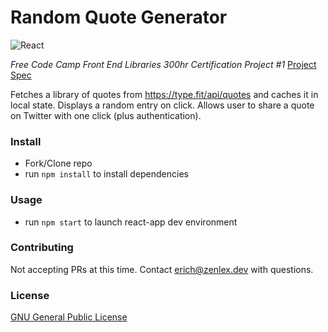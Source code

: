 # Random Quote Generator
![React](https://img.shields.io/badge/react-%2320232a.svg?style=for-the-badge&logo=react&logoColor=%2361DAFB)

*Free Code Camp Front End Libraries 300hr Certification Project #1*
[Project Spec](https://www.freecodecamp.org/learn/front-end-development-libraries/front-end-development-libraries-projects/build-a-random-quote-machine)

Fetches a library of quotes from https://type.fit/api/quotes and caches it in local state.
Displays a random entry on click. 
Allows user to share a quote on Twitter with one click (plus authentication). 
### Install
- Fork/Clone repo
- run `npm install` to install dependencies
### Usage
- run `npm start` to launch react-app dev environment
### Contributing
Not accepting PRs at this time. Contact erich@zenlex.dev with questions.

### License
[GNU General Public License](https://opensource.org/licenses/GPL-3.0)
